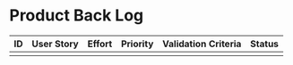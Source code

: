 # Product Back Log 

|ID  | User Story | Effort | Priority | Validation Criteria | Status |
|----|------------|--------|----------|---------------------|--------|
|    |            |        |          |                     |        |

